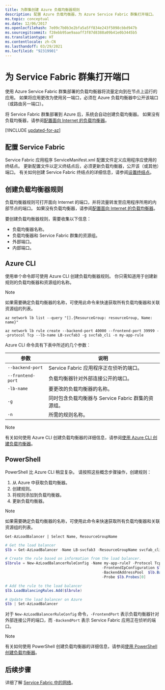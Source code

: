 ```yaml
---
title: 为群集创建 Azure 负载均衡器规则
description: 配置 Azure 负载均衡器，为 Azure Service Fabric 群集打开端口。
ms.topic: conceptual
ms.date: 12/06/2017
ms.openlocfilehash: 7e09c7b0b3e2bfa5a5ff834e243f5098cbbd947b
ms.sourcegitcommit: f28ebb95ae9aaaff3f87d8388a09b41e0b3445b5
ms.translationtype: HT
ms.contentlocale: zh-CN
ms.lasthandoff: 03/29/2021
ms.locfileid: "92319901"
---
```

# <a name="open-ports-for-a-service-fabric-cluster"></a>为 Service Fabric 群集打开端口

使用 Azure Service Fabric 群集部署的负载均衡器将流量定向到在节点上运行的应用。 如果将应用更改为使用另一端口，必须在 Azure 负载均衡器中公开该端口（或路由另一端口）。

将 Service Fabric 群集部署到 Azure 后，系统会自动创建负载均衡器。 如果没有负载均衡器，请参阅[配置面向 Internet 的负载均衡器](../load-balancer/quickstart-load-balancer-standard-public-portal.md)。


[!INCLUDE [updated-for-az](../../includes/updated-for-az.md)]

## <a name="configure-service-fabric"></a>配置 Service Fabric

Service Fabric 应用程序 ServiceManifest.xml 配置文件定义应用程序应使用的终结点。 更新配置文件以定义终结点后，必须更新负载均衡器，公开该（或其他）端口。 有关如何创建 Service Fabric 终结点的详细信息，请参阅[设置终结点](service-fabric-service-manifest-resources.md)。

## <a name="create-a-load-balancer-rule"></a>创建负载均衡器规则

负载均衡器规则可打开面向 Internet 的端口，并将流量转发至应用程序所用的内部节点的端口。 如果没有负载均衡器，请参阅[配置面向 Internet 的负载均衡器](../load-balancer/quickstart-load-balancer-standard-public-portal.md)。

要创建负载均衡器规则，需要收集以下信息：

- 负载均衡器名称。
- 负载均衡器和 Service Fabric 群集的资源组。
- 外部端口。
- 内部端口。

## <a name="azure-cli"></a>Azure CLI
使用单个命令即可使用 Azure CLI 创建负载均衡器规则。 你只需知道用于创建新规则的负载均衡器和资源组的名称。

>[!NOTE]
>如果需要确定负载均衡器的名称，可使用此命令来快速获取所有负载均衡器和关联资源组的列表。
>
>`az network lb list --query "[].{ResourceGroup: resourceGroup, Name: name}"`
>


```azurecli
az network lb rule create --backend-port 40000 --frontend-port 39999 --protocol Tcp --lb-name LB-svcfab3 -g svcfab_cli -n my-app-rule
```

Azure CLI 命令具有下表中所述的几个参数：

| 参数 | 说明 |
| --------- | ----------- |
| `--backend-port`  | Service Fabric 应用程序正在侦听的端口。 |
| `--frontend-port` | 负载均衡器针对外部连接公开的端口。 |
| `-lb-name` | 要更改的负载均衡器的名称。 |
| `-g`       | 同时包含负载均衡器与 Service Fabric 群集的资源组。 |
| `-n`       | 所需的规则名称。 |


>[!NOTE]
>有关如何使用 Azure CLI 创建负载均衡器的详细信息，请参阅[使用 Azure CLI 创建负载均衡器](../load-balancer/quickstart-load-balancer-standard-internal-cli.md)。

## <a name="powershell"></a>PowerShell

PowerShell 比 Azure CLI 稍显复杂。 请按照这些概念步骤操作，创建规则：

1. 从 Azure 中获取负载均衡器。
2. 创建规则。
3. 将规则添加到负载均衡器。
4. 更新负载均衡器。

>[!NOTE]
>如果需要确定负载均衡器的名称，可使用此命令来快速获取所有负载均衡器和关联资源组的列表。
>
>`Get-AzLoadBalancer | Select Name, ResourceGroupName`

```powershell
# Get the load balancer
$lb = Get-AzLoadBalancer -Name LB-svcfab3 -ResourceGroupName svcfab_cli

# Create the rule based on information from the load balancer.
$lbrule = New-AzLoadBalancerRuleConfig -Name my-app-rule7 -Protocol Tcp -FrontendPort 39990 -BackendPort 40009 `
                                            -FrontendIpConfiguration $lb.FrontendIpConfigurations[0] `
                                            -BackendAddressPool  $lb.BackendAddressPools[0] `
                                            -Probe $lb.Probes[0]

# Add the rule to the load balancer
$lb.LoadBalancingRules.Add($lbrule)

# Update the load balancer on Azure
$lb | Set-AzLoadBalancer
```

对于 `New-AzLoadBalancerRuleConfig` 命令，`-FrontendPort` 表示负载均衡器针对外部连接公开的端口，而 `-BackendPort` 表示 Service Fabric 应用正在侦听的端口。

>[!NOTE]
>有关如何使用 PowerShell 创建负载均衡器的详细信息，请参阅[使用 PowerShell 创建负载均衡器](../load-balancer/quickstart-load-balancer-standard-internal-powershell.md)。

## <a name="next-steps"></a>后续步骤

详细了解 [Service Fabric 中的网络](service-fabric-patterns-networking.md)。
